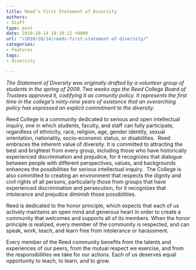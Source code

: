 ```yaml
---
title: Reed’s First Statement of Diversity
authors:
- Staff
type: post
date: 2010-10-14 18:10:12 +0000
url: "/2010/10/14/reeds-first-statement-of-diversity/"
categories:
- Features
tags:
- diversity

---
```

_The Statement of Diversity was originally drafted by a volunteer group of students in the spring of 2009. Two weeks ago the Reed College Board of Trustees approved it, codifying it as comunity policy. It represents the first time in the college’s ninty-nine years of existance that an overarching policy has expressed an explicit commitment to the diversity._

Reed College is a community dedicated to serious and open intellectual inquiry, one in which students, faculty, and staff can fully participate, regardless of ethnicity, race, religion, age, gender identity, sexual orientation, nationality, socio-economic status, or disabilities.  Reed embraces the inherent value of diversity. It is committed to attracting the best and brightest from every group, including those who have historically experienced discrimination and prejudice, for it recognizes that dialogue between people with different perspectives, values, and backgrounds enhances the possibilities for serious intellectual inquiry.  The College is also committed to creating an environment that respects the dignity and civil rights of all persons, particularly those from groups that have experienced discrimination and persecution, for it recognizes that intolerance and prejudice diminish those possibilities.

Reed is dedicated to the honor principle, which expects that each of us actively maintains an open mind and generous heart in order to create a community that welcomes and supports all of its members. When the honor principle is realized, every member of the community is respected, and can speak, work, teach, and learn free from intolerance or harassment.

Every member of the Reed community benefits from the talents and experiences of our peers, from the mutual respect we exercise, and from the responsibilities we take for our actions. Each of us deserves equal opportunity to teach, to learn, and to grow.